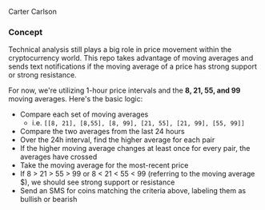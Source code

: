 Carter Carlson

### Concept
Technical analysis still plays a big role in price movement within the cryptocurrency world.  This repo takes advantage of moving averages and sends text notifications if the moving average of a price has strong support or strong resistance.

For now, we're utilizing 1-hour price intervals and the **8, 21, 55, and 99** moving averages.  Here's the basic logic:
* Compare each set of moving averages
  * i.e. `[[8, 21], [8,55], [8, 99], [21, 55], [21, 99], [55, 99]]`
* Compare the two averages from the last 24 hours
* Over the 24h interval, find the higher average for each pair
* If the higher moving average changes at least once for every pair, the averages have crossed
* Take the moving average for the most-recent price
* If 8 > 21 > 55 > 99 or 8 < 21 < 55 < 99 (referring to the moving average $), we should see strong support or resistance
* Send an SMS for coins matching the criteria above, labeling them as bullish or bearish
